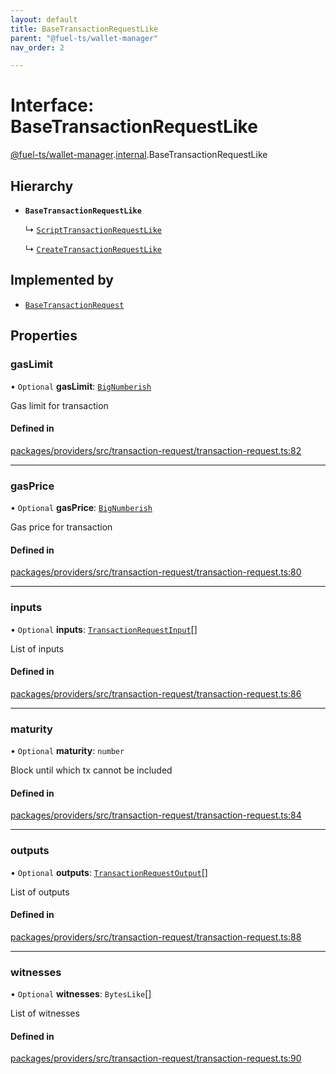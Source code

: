 ```yaml
---
layout: default
title: BaseTransactionRequestLike
parent: "@fuel-ts/wallet-manager"
nav_order: 2

---
```


# Interface: BaseTransactionRequestLike

[@fuel-ts/wallet-manager](../index.md).[internal](../namespaces/internal.md).BaseTransactionRequestLike

## Hierarchy

- **`BaseTransactionRequestLike`**

  ↳ [`ScriptTransactionRequestLike`](internal-ScriptTransactionRequestLike.md)

  ↳ [`CreateTransactionRequestLike`](internal-CreateTransactionRequestLike.md)

## Implemented by

- [`BaseTransactionRequest`](../classes/internal-BaseTransactionRequest.md)

## Properties

### gasLimit

• `Optional` **gasLimit**: [`BigNumberish`](../namespaces/internal.md#bignumberish)

Gas limit for transaction

#### Defined in

[packages/providers/src/transaction-request/transaction-request.ts:82](https://github.com/FuelLabs/fuels-ts/blob/master/packages/providers/src/transaction-request/transaction-request.ts#L82)

___

### gasPrice

• `Optional` **gasPrice**: [`BigNumberish`](../namespaces/internal.md#bignumberish)

Gas price for transaction

#### Defined in

[packages/providers/src/transaction-request/transaction-request.ts:80](https://github.com/FuelLabs/fuels-ts/blob/master/packages/providers/src/transaction-request/transaction-request.ts#L80)

___

### inputs

• `Optional` **inputs**: [`TransactionRequestInput`](../namespaces/internal.md#transactionrequestinput)[]

List of inputs

#### Defined in

[packages/providers/src/transaction-request/transaction-request.ts:86](https://github.com/FuelLabs/fuels-ts/blob/master/packages/providers/src/transaction-request/transaction-request.ts#L86)

___

### maturity

• `Optional` **maturity**: `number`

Block until which tx cannot be included

#### Defined in

[packages/providers/src/transaction-request/transaction-request.ts:84](https://github.com/FuelLabs/fuels-ts/blob/master/packages/providers/src/transaction-request/transaction-request.ts#L84)

___

### outputs

• `Optional` **outputs**: [`TransactionRequestOutput`](../namespaces/internal.md#transactionrequestoutput)[]

List of outputs

#### Defined in

[packages/providers/src/transaction-request/transaction-request.ts:88](https://github.com/FuelLabs/fuels-ts/blob/master/packages/providers/src/transaction-request/transaction-request.ts#L88)

___

### witnesses

• `Optional` **witnesses**: `BytesLike`[]

List of witnesses

#### Defined in

[packages/providers/src/transaction-request/transaction-request.ts:90](https://github.com/FuelLabs/fuels-ts/blob/master/packages/providers/src/transaction-request/transaction-request.ts#L90)
